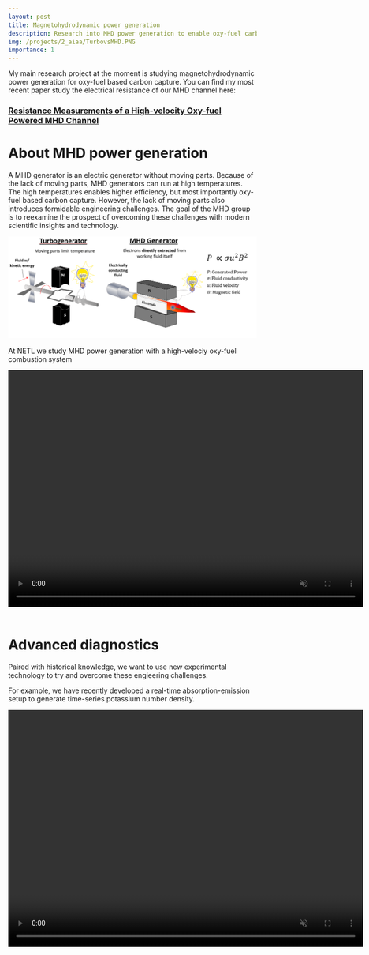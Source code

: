 ```yaml
---
layout: post
title: Magnetohydrodynamic power generation
description: Research into MHD power generation to enable oxy-fuel carbon capture
img: /projects/2_aiaa/TurbovsMHD.PNG
importance: 1
---
```


My main research project at the moment is studying magnetohydrodynamic power generation for oxy-fuel based carbon capture.  You can find my most recent paper study the electrical resistance of our MHD channel here:
### [Resistance Measurements of a High-velocity Oxy-fuel Powered MHD Channel](https://arc.aiaa.org/doi/10.2514/6.2020-3656)


# About MHD power generation

A MHD generator is an electric generator without moving parts. Because of the
lack of moving parts, MHD generators can run at high temperatures. The high
temperatures enables higher efficiency, but most importantly oxy-fuel based
carbon capture. However, the lack of moving parts also introduces formidable
engineering challenges. The goal of the MHD group is to reexamine the prospect
of overcoming these challenges with modern scientific insights and technology. 


![](TurbovsMHD.PNG)  


At NETL we study MHD power generation with a high-velociy  oxy-fuel combustion system

<video width="720" height="480" controls autoplay muted loop>
  <source src="TorchOn_embed.mp4" type="video/mp4">
    Your browser does not support the video tag.
</video> 
<br/><br/>





# Advanced diagnostics     


Paired with historical knowledge, we want to use new experimental technology to try and overcome these engieering challenges. 

For example, we have recently developed a real-time absorption-emission setup to generate time-series potassium number density.




<video width="720" height="480" controls autoplay muted loop>
  <source src="Seedon_embed.mp4" type="video/mp4">
    Your browser does not support the video tag.
</video> 




